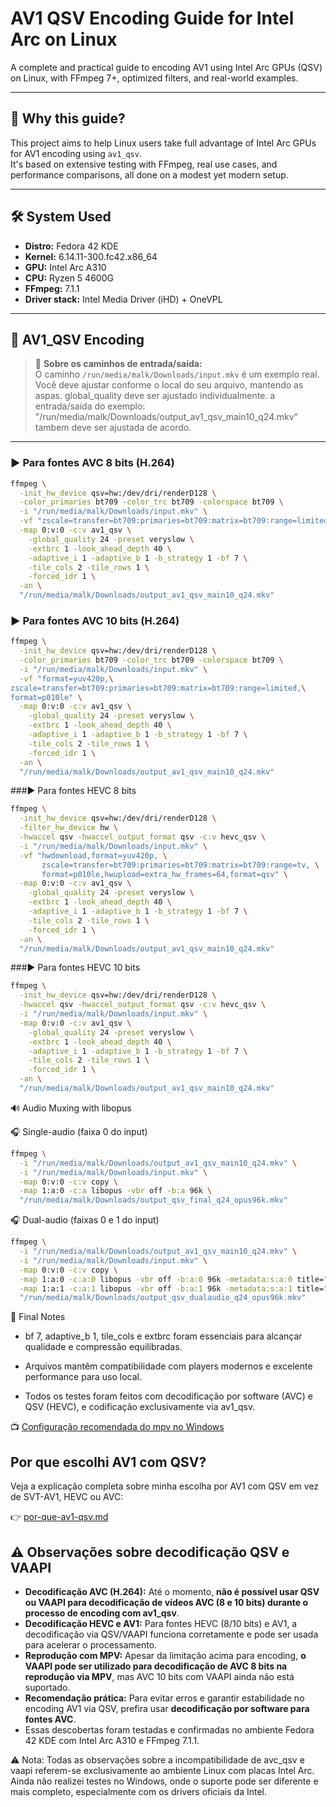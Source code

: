 # AV1 QSV Encoding Guide for Intel Arc on Linux

A complete and practical guide to encoding AV1 using Intel Arc GPUs (QSV) on Linux, with FFmpeg 7+, optimized filters, and real-world examples.

---

## 🧠 Why this guide?

This project aims to help Linux users take full advantage of Intel Arc GPUs for AV1 encoding using `av1_qsv`.  
It's based on extensive testing with FFmpeg, real use cases, and performance comparisons, all done on a modest yet modern setup.

---

## 🛠️ System Used

- **Distro:** Fedora 42 KDE  
- **Kernel:** 6.14.11-300.fc42.x86_64  
- **GPU:** Intel Arc A310  
- **CPU:** Ryzen 5 4600G  
- **FFmpeg:** 7.1.1  
- **Driver stack:** Intel Media Driver (iHD) + OneVPL  

---

## 🎥 AV1_QSV Encoding

> 📝 **Sobre os caminhos de entrada/saída:**  
> O caminho `/run/media/malk/Downloads/input.mkv` é um exemplo real.  
> Você deve ajustar conforme o local do seu arquivo, mantendo as aspas.
> global_quality deve ser ajustado individualmente.
> a entrada/saída do exemplo: "/run/media/malk/Downloads/output_av1_qsv_main10_q24.mkv" tambem deve ser ajustada de acordo.

---

### ▶️ Para fontes AVC 8 bits (H.264)
```bash
ffmpeg \
  -init_hw_device qsv=hw:/dev/dri/renderD128 \
  -color_primaries bt709 -color_trc bt709 -colorspace bt709 \
  -i "/run/media/malk/Downloads/input.mkv" \
  -vf "zscale=transfer=bt709:primaries=bt709:matrix=bt709:range=limited,format=p010le" \
  -map 0:v:0 -c:v av1_qsv \
    -global_quality 24 -preset veryslow \
    -extbrc 1 -look_ahead_depth 40 \
    -adaptive_i 1 -adaptive_b 1 -b_strategy 1 -bf 7 \
    -tile_cols 2 -tile_rows 1 \
    -forced_idr 1 \
  -an \
  "/run/media/malk/Downloads/output_av1_qsv_main10_q24.mkv"
```



### ▶️ Para fontes AVC 10 bits (H.264)
```bash
ffmpeg \
  -init_hw_device qsv=hw:/dev/dri/renderD128 \
  -color_primaries bt709 -color_trc bt709 -colorspace bt709 \
  -i "/run/media/malk/Downloads/input.mkv" \
  -vf "format=yuv420p,\
zscale=transfer=bt709:primaries=bt709:matrix=bt709:range=limited,\
format=p010le" \
  -map 0:v:0 -c:v av1_qsv \
    -global_quality 24 -preset veryslow \
    -extbrc 1 -look_ahead_depth 40 \
    -adaptive_i 1 -adaptive_b 1 -b_strategy 1 -bf 7 \
    -tile_cols 2 -tile_rows 1 \
    -forced_idr 1 \
  -an \
  "/run/media/malk/Downloads/output_av1_qsv_main10_q24.mkv"
```


###▶️ Para fontes HEVC 8 bits
```bash
ffmpeg \
  -init_hw_device qsv=hw:/dev/dri/renderD128 \
  -filter_hw_device hw \
  -hwaccel qsv -hwaccel_output_format qsv -c:v hevc_qsv \
  -i "/run/media/malk/Downloads/input.mkv" \
  -vf "hwdownload,format=yuv420p, \
       zscale=transfer=bt709:primaries=bt709:matrix=bt709:range=tv, \
       format=p010le,hwupload=extra_hw_frames=64,format=qsv" \
  -map 0:v:0 -c:v av1_qsv \
    -global_quality 24 -preset veryslow \
    -extbrc 1 -look_ahead_depth 40 \
    -adaptive_i 1 -adaptive_b 1 -b_strategy 1 -bf 7 \
    -tile_cols 2 -tile_rows 1 \
    -forced_idr 1 \
  -an \
  "/run/media/malk/Downloads/output_av1_qsv_main10_q24.mkv"
```

###▶️ Para fontes HEVC 10 bits
```bash
ffmpeg \
  -init_hw_device qsv=hw:/dev/dri/renderD128 \
  -hwaccel qsv -hwaccel_output_format qsv -c:v hevc_qsv \
  -i "/run/media/malk/Downloads/input.mkv" \
  -map 0:v:0 -c:v av1_qsv \
    -global_quality 24 -preset veryslow \
    -extbrc 1 -look_ahead_depth 40 \
    -adaptive_i 1 -adaptive_b 1 -b_strategy 1 -bf 7 \
    -tile_cols 2 -tile_rows 1 \
    -forced_idr 1 \
  -an \
  "/run/media/malk/Downloads/output_av1_qsv_main10_q24.mkv"
```


🔊 Audio Muxing with libopus


🎧 Single-audio (faixa 0 do input)
```bash
ffmpeg \
  -i "/run/media/malk/Downloads/output_av1_qsv_main10_q24.mkv" \
  -i "/run/media/malk/Downloads/input.mkv" \
  -map 0:v:0 -c:v copy \
  -map 1:a:0 -c:a libopus -vbr off -b:a 96k \
  "/run/media/malk/Downloads/output_qsv_final_q24_opus96k.mkv"
```


🎧 Dual-audio (faixas 0 e 1 do input)
```bash
ffmpeg \
  -i "/run/media/malk/Downloads/output_av1_qsv_main10_q24.mkv" \
  -i "/run/media/malk/Downloads/input.mkv" \
  -map 0:v:0 -c:v copy \
  -map 1:a:0 -c:a:0 libopus -vbr off -b:a:0 96k -metadata:s:a:0 title="Japonês[Malk]" \
  -map 1:a:1 -c:a:1 libopus -vbr off -b:a:1 96k -metadata:s:a:1 title="Português[Malk]" \
  "/run/media/malk/Downloads/output_qsv_dualaudio_q24_opus96k.mkv"
```

🧠 Final Notes

* bf 7, adaptive_b 1, tile_cols e extbrc foram essenciais para alcançar qualidade e compressão equilibradas.

*  Arquivos mantêm compatibilidade com players modernos e excelente performance para uso local.

* Todos os testes foram feitos com decodificação por software (AVC) e QSV (HEVC), e codificação exclusivamente via av1_qsv.

📺 [Configuração recomendada do mpv no Windows](./mpv-config-windows.md)



## Por que escolhi AV1 com QSV?

Veja a explicação completa sobre minha escolha por AV1 com QSV em vez de SVT-AV1, HEVC ou AVC:

👉 [por-que-av1-qsv.md](./por-que-av1-qsv.md)


## ⚠️ Observações sobre decodificação QSV e VAAPI

- **Decodificação AVC (H.264):** Até o momento, **não é possível usar QSV ou VAAPI para decodificação de vídeos AVC (8 e 10 bits) durante o processo de encoding com av1_qsv**.  
- **Decodificação HEVC e AV1:** Para fontes HEVC (8/10 bits) e AV1, a decodificação via QSV/VAAPI funciona corretamente e pode ser usada para acelerar o processamento.  
- **Reprodução com MPV:** Apesar da limitação acima para encoding, **o VAAPI pode ser utilizado para decodificação de AVC 8 bits na reprodução via MPV**, mas AVC 10 bits com VAAPI ainda não está suportado.  
- **Recomendação prática:** Para evitar erros e garantir estabilidade no encoding AV1 via QSV, prefira usar **decodificação por software para fontes AVC**.  
- Essas descobertas foram testadas e confirmadas no ambiente Fedora 42 KDE com Intel Arc A310 e FFmpeg 7.1.1.


⚠️ Nota: Todas as observações sobre a incompatibilidade de avc_qsv e vaapi referem-se exclusivamente ao ambiente Linux com placas Intel Arc. Ainda não realizei testes no Windows, onde o suporte pode ser diferente e mais completo, especialmente com os drivers oficiais da Intel.
  






  
